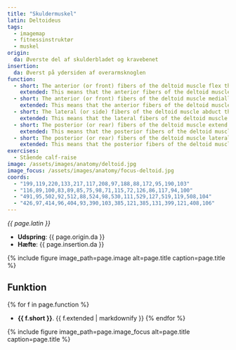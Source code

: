 ```yaml
---
title: "Skuldermuskel"
latin: Deltoideus
tags:
  - imagemap
  - fitnessinstruktør
  - muskel
origin: 
  da: Øverste del af skulderbladet og kravebenet
insertion: 
  da: Øverst på ydersiden af overarmsknoglen
function: 
  - short: The anterior (or front) fibers of the deltoid muscle flex the arm at the shoulder.
    extended: This means that the anterior fibers of the deltoid muscle move the upper arm upward to the front.
  - short: The anterior (or front) fibers of the deltoid muscle medially rotate the upper arm.
    extended: This means that the anterior fibers of the deltoid muscle rotate the upper arm inward around the axis of the bone (i.e. rotate the upper arm toward the vertical midline of the body).
  - short: The lateral (or side) fibers of the deltoid muscle abduct the arm at the shoulder.
    extended: This means that the lateral fibers of the deltoid muscle move the upper arm upward to the side.
  - short: The posterior (or rear) fibers of the deltoid muscle extend the arm at the shoulder.
    extended: This means that the posterior fibers of the deltoid muscle move the upper arm downward to the rear.
  - short: The posterior (or rear) fibers of the deltoid muscle laterally rotate the upper arm.
    extended: This means that the posterior fibers of the deltoid muscle rotate the upper arm outward around the axis of the bone (i.e. rotate the upper arm away from the vertical midline of the body).
exercises:
  - Stående calf-raise
image: /assets/images/anatomy/deltoid.jpg
image_focus: /assets/images/anatomy/focus-deltoid.jpg
coords:
  - "199,119,220,133,217,117,208,97,188,88,172,95,190,103"
  - "116,89,100,83,89,85,75,98,71,115,72,126,86,117,94,100"
  - "491,95,502,92,512,88,524,98,530,111,529,127,519,119,508,104"
  - "426,97,414,96,404,93,390,103,385,121,385,131,399,121,408,106"
---
```


_{{ page.latin }}_

- **Udspring**: {{ page.origin.da }}
- **Hæfte**: {{ page.insertion.da }}

{% include figure image_path=page.image alt=page.title caption=page.title %}

## Funktion

{% for f in page.function %}
- **{{ f.short }}**.
  {{ f.extended | markdownify }}
{% endfor %}

{% include figure image_path=page.image_focus alt=page.title caption=page.title %}
